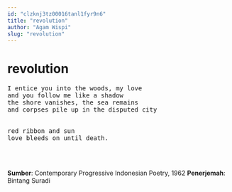 ```yaml
---
id: "clzknj3tz00016tanl1fyr9n6"
title: "revolution"
author: "Agam Wispi"
slug: "revolution"
---
```


# revolution

<pre>
I entice you into the woods, my love
and you follow me like a shadow
the shore vanishes, the sea remains
and corpses pile up in the disputed city


red ribbon and sun
love bleeds on until death.
</pre>
<br/><br/>

**Sumber**: Contemporary Progressive Indonesian Poetry, 1962
**Penerjemah**: Bintang Suradi

